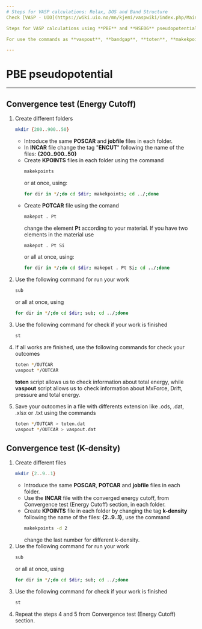 ```yaml
--- 
# Steps for VASP calculations: Relax, DOS and Band Structure
Check [VASP - UIO](https://wiki.uio.no/mn/kjemi/vaspwiki/index.php/Main_Page).

Steps for VASP calculations using **PBE** and **HSE06** pseudopotentials.

For use the commands as **vaspout**, **bandgap**, **toten**, **makekpoints**, **makepot**, **dosplot.py** and **bandplot.py** is necessary use scripts, check **/.../vasp/template/bin**.

---
```

# PBE pseudopotential
---

## Convergence test (Energy Cutoff)
1. Create different folders 
   ```bash
   mkdir {200..900..50}
   ```
   
   - Introduce the same **POSCAR** and **jobfile** files in each folder.
   - In **INCAR** file change the tag "**ENCUT**" following the name of the files: **{200..900..50}**
   - Create **KPOINTS** files in each folder using the command
     ```bash
     makekpoints
     ```
     or at once, using:
     ```bash
     for dir in */;do cd $dir; makekpoints; cd ../;done
     ```
   - Create **POTCAR** file using the comand 
     ```bash
     makepot . Pt
     ```
     change the element **Pt** according to your material. If you have two elements in the material use
     ```bash
     makepot . Pt Si
     ```
     or all at once, using:
     ```bash
     for dir in */;do cd $dir; makepot . Pt Si; cd ../;done
     ```     
2. Use the following command for run your work
   ```bash
   sub
   ```
   or all at once, using
   ```bash
   for dir in */;do cd $dir; sub; cd ../;done 
   ```   
3. Use the following command for check if your work is finished
   ```bash
   st
   ```   
4. If all works are finished, use the following commands for check your outcomes 
   ```bash
   toten */OUTCAR
   vaspout */OUTCAR
   ```
   **toten** script allows us to check information about total energy, while **vaspout** script allows us to check information about MxForce, Drift, pressure and total energy.
5. Save your outcomes in a file with differents extension like .ods, .dat, .xlsx or .txt using the
   commands
   ```bash
   toten */OUTCAR > toten.dat
   vaspout */OUTCAR > vaspout.dat
   ```   

## Convergence test (K-density)
1. Create different files  
   ```bash
   mkdir {2..9..1}
   ```
   - Introduce the same **POSCAR**, **POTCAR** and **jobfile** files in each folder.
   - Use the **INCAR** file with the converged energy cutoff, from Convergence test (Energy Cutoff) section, in each folder.
   - Create **KPOINTS** file in each folder by changing the tag **k-density** following the name of the files: **{2..9..1}**, use the command
     ```bash
     makekpoints -d 2
     ```
     change the last number for different k-density.
2. Use the following command for run your work
   ```bash
   sub
   ```
   or all at once, using
   ```bash
   for dir in */;do cd $dir; sub; cd ../;done 
   ```  
3. Use the following command for check if your work is finished
   ```bash
   st
   ```  
4. Repeat the steps 4 and 5 from Convergence test (Energy Cutoff) section.
